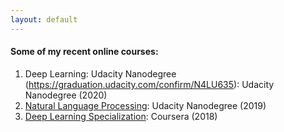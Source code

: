 ```yaml
---
layout: default
---
```


#### Some of my recent online courses:

1. Deep Learning: Udacity Nanodegree (https://graduation.udacity.com/confirm/N4LU635): Udacity Nanodegree (2020)
2. [Natural Language Processing](https://graduation.udacity.com/confirm/MVH9C9SQ): Udacity Nanodegree (2019)
3. [Deep Learning Specialization](https://www.coursera.org/account/accomplishments/specialization/ZDVZL7MR8ED8): Coursera (2018)